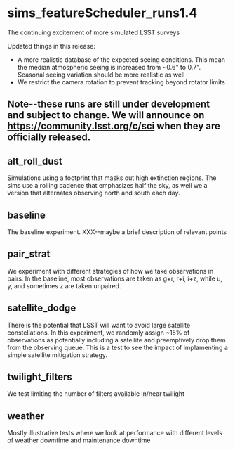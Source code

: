 # sims_featureScheduler_runs1.4
The continuing excitement of more simulated LSST surveys

Updated things in this release:

* A more realistic database of the expected seeing conditions. This mean the median atmospheric seeing is increased from ~0.6" to 0.7". Seasonal seeing variation should be more realistic as well
* We restrict the camera rotation to prevent tracking beyond rotator limits


## Note--these runs are still under development and subject to change. We will announce on https://community.lsst.org/c/sci when they are officially released.




## alt_roll_dust

Simulations using a footprint that masks out high extinction regions. The sims use a rolling cadence that emphasizes half the sky, as well we a version that alternates observing north and south each day.

## baseline

The baseline experiment. XXX--maybe a brief description of relevant points


## pair_strat

We experiment with different strategies of how we take observations in pairs. In the baseline, most observations are taken as g+r, r+i, i+z, while u, y, and sometimes z are taken unpaired. 

## satellite_dodge

There is the potential that LSST will want to avoid large satellite constellations. In this experiment, we randomly assign ~15% of observations as potentially including a satellite and preemptively drop them from the observing queue. This is a test to see the impact of implamenting a simple satellite mitigation strategy.

## twilight_filters

We test limiting the number of filters available in/near twilight

## weather

Mostly illustrative tests where we look at performance with different levels of weather downtime and maintenance downtime


